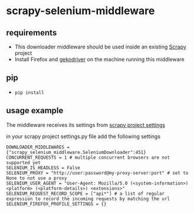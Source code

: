 # scrapy-selenium-middleware

## requirements
* This downloader middleware should be used inside an existing [Scrapy](https://scrapy.org/) project
* Install  Firefox and [gekodriver](https://github.com/mozilla/geckodriver/releases) on the machine running this middleware

## pip
* `pip install`
 
## usage example
The middleware receives its settings from [scrapy project settings](https://docs.scrapy.org/en/latest/topics/settings.html) <br>

in your scrapy project settings.py file add the following settings
~~~python~~~
DOWNLOADER_MIDDLEWARES = {"scrapy_selenium_middleware.SeleniumDownloader":451}
CONCURRENT_REQUESTS = 1 # multiple concurrent browsers are not supported yet
SELENIUM_IS_HEADLESS = False
SELENIUM_PROXY = "http://user:password@my-proxy-server:port" # set to None to not use a proxy
SELENIUM_USER_AGENT = "User-Agent: Mozilla/5.0 (<system-information>) <platform> (<platform-details>) <extensions>"           
SELENIUM_REQUEST_RECORD_SCOPE = ["api*"] # a list of regular expression to record the incoming requests by matching the url
SELENIUM_FIREFOX_PROFILE_SETTINGS = {}
~~~








